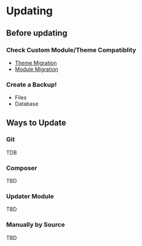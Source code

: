 Updating
=========

## Before updating

### Check Custom Module/Theme Compatiblity
* [Theme Migration](theming-migrate.md)
* [Module Migration](dev-migrate.md)

### Create a Backup!
* Files
* Database

## Ways to Update

### Git

TDB

### Composer

TBD

### Updater Module

TBD

### Manually by Source

TBD
